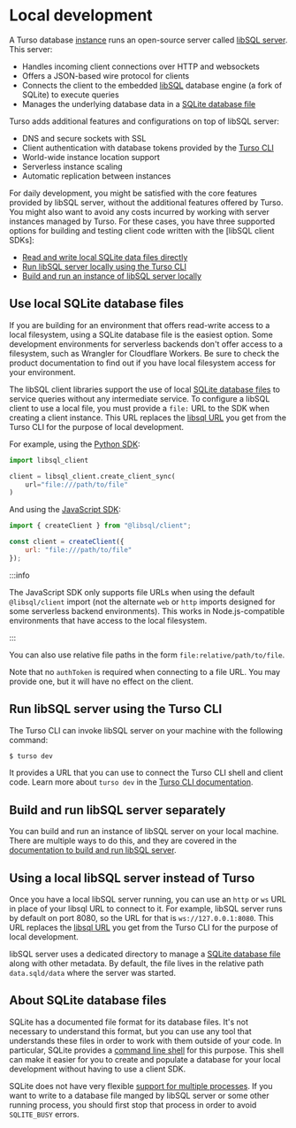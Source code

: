 # Local development

A Turso database [instance] runs an open-source server called [libSQL server].
This server:

- Handles incoming client connections over HTTP and websockets
- Offers a JSON-based wire protocol for clients
- Connects the client to the embedded [libSQL] database engine (a fork of
  SQLite) to execute queries
- Manages the underlying database data in a [SQLite database
  file](#about-sqlite-database-files)

Turso adds additional features and configurations on top of libSQL server:

- DNS and secure sockets with SSL
- Client authentication with database tokens provided by the [Turso CLI]
- World-wide instance location support
- Serverless instance scaling
- Automatic replication between instances

For daily development, you might be satisfied with the core features provided by
libSQL server, without the additional features offered by Turso. You might also
want to avoid any costs incurred by working with server instances managed by
Turso. For these cases, you have three supported options for building and
testing client code written with the [libSQL client SDKs]:

- [Read and write local SQLite data files directly](#use-local-sqlite-database-files)
- [Run libSQL server locally using the Turso CLI](#run-libsql-server-using-the-turso-cli)
- [Build and run an instance of libSQL server locally](#build-and-run-libsql-server-separately)

## Use local SQLite database files

If you are building for an environment that offers read-write access to a local
filesystem, using a SQLite database file is the easiest option. Some development
environments for serverless backends don't offer access to a filesystem, such as
Wrangler for Cloudflare Workers. Be sure to check the product documentation to
find out if you have local filesystem access for your environment.

The libSQL client libraries support the use of local [SQLite database
files](#about-sqlite-database-files) to service queries without any intermediate
service. To configure a libSQL client to use a local file, you must provide a
`file:` URL to the SDK when creating a client instance. This URL replaces the
[libsql URL] you get from the Turso CLI for the purpose of local development.

For example, using the [Python SDK]:

```py
import libsql_client

client = libsql_client.create_client_sync(
    url="file:///path/to/file"
)
```

And using the [JavaScript SDK]:

```js
import { createClient } from "@libsql/client";

const client = createClient({
    url: "file:///path/to/file"
});
```

:::info

The JavaScript SDK only supports file URLs when using the default
`@libsql/client` import (not the alternate `web` or `http` imports designed for
some serverless backend environments). This works in Node.js-compatible
environments that have access to the local filesystem.

:::

You can also use relative file paths in the form `file:relative/path/to/file`.

Note that no `authToken` is required when connecting to a file URL. You may
provide one, but it will have no effect on the client.

## Run libSQL server using the Turso CLI

The Turso CLI can invoke libSQL server on your machine with the following
command:

```bash
$ turso dev
```

It provides a URL that you can use to connect the Turso CLI shell and client
code. Learn more about `turso dev` in the [Turso CLI documentation].

## Build and run libSQL server separately

You can build and run an instance of libSQL server on your local machine. There
are multiple ways to do this, and they are covered in the [documentation to
build and run libSQL server].

## Using a local libSQL server instead of Turso

Once you have a local libSQL server running, you can use an `http` or `ws` URL
in place of your libsql URL to connect to it. For example, libSQL server runs by
default on port 8080, so the URL for that is `ws://127.0.0.1:8080`. This URL
replaces the [libsql URL] you get from the Turso CLI for the purpose of local
development.

libSQL server uses a dedicated directory to manage a [SQLite database
file](#about-sqlite-database-files) along with other metadata. By default, the
file lives in the relative path `data.sqld/data` where the server was started.

## About SQLite database files

SQLite has a documented file format for its database files. It's not necessary
to understand this format, but you can use any tool that understands these files
in order to work with them outside of your code. In particular, SQLite provides
a [command line shell] for this purpose. This shell can make it easier for you
to create and populate a database for your local development without having to
use a client SDK.

SQLite does not have very flexible [support for multiple processes]. If you want
to write to a database file manged by libSQL server or some other running
process, you should first stop that process in order to avoid `SQLITE_BUSY`
errors.


[instance]: /concepts#instance
[libSQL server]: https://github.com/tursodatabase/libsql-server#readme
[libSQL]: https://github.com/libsql/libsql
[Turso CLI]: /reference/turso-cli
[Turso CLI documentation]: /reference/turso-cli#use-libsql-server-locally
[client SDKs]: /libsql/client-access
[libsql URL]: /reference/libsql-urls
[Python SDK]: /libsql/client-access/python-sdk
[JavaScript SDK]: /libsql/client-access/javascript-typescript-sdk
[documentation to build and run libSQL server]: https://github.com/tursodatabase/libsql-server/blob/main/docs/BUILD-RUN.md
[documented file format]: https://www.sqlite.org/fileformat.html
[command line shell]: https://www.sqlite.org/cli.html
[support for multiple processes]: https://sqlite.org/faq.html#q5
